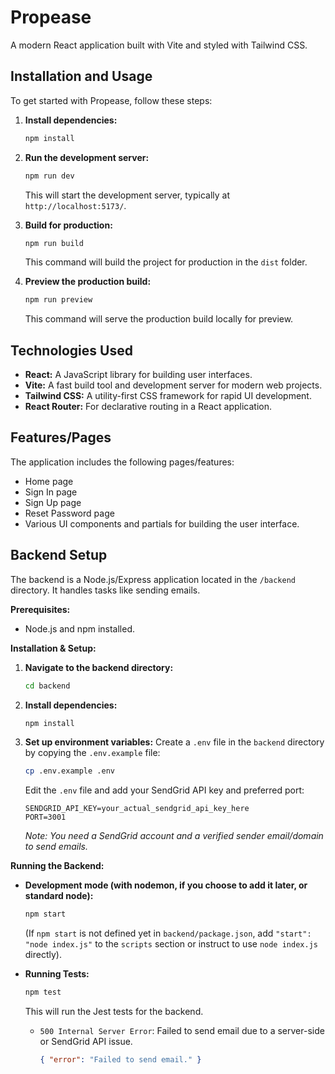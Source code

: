 # Propease

A modern React application built with Vite and styled with Tailwind CSS.

## Installation and Usage

To get started with Propease, follow these steps:

1.  **Install dependencies:**
    ```bash
    npm install
    ```

2.  **Run the development server:**
    ```bash
    npm run dev
    ```
    This will start the development server, typically at `http://localhost:5173/`.

3.  **Build for production:**
    ```bash
    npm run build
    ```
    This command will build the project for production in the `dist` folder.

4.  **Preview the production build:**
    ```bash
    npm run preview
    ```
    This command will serve the production build locally for preview.

## Technologies Used

*   **React:** A JavaScript library for building user interfaces.
*   **Vite:** A fast build tool and development server for modern web projects.
*   **Tailwind CSS:** A utility-first CSS framework for rapid UI development.
*   **React Router:** For declarative routing in a React application.

## Features/Pages

The application includes the following pages/features:
- Home page
- Sign In page
- Sign Up page
- Reset Password page
- Various UI components and partials for building the user interface.

## Backend Setup

The backend is a Node.js/Express application located in the `/backend` directory. It handles tasks like sending emails.

**Prerequisites:**
*   Node.js and npm installed.

**Installation & Setup:**

1.  **Navigate to the backend directory:**
    ```bash
    cd backend
    ```
2.  **Install dependencies:**
    ```bash
    npm install
    ```
3.  **Set up environment variables:**
    Create a `.env` file in the `backend` directory by copying the `.env.example` file:
    ```bash
    cp .env.example .env
    ```
    Edit the `.env` file and add your SendGrid API key and preferred port:
    ```
    SENDGRID_API_KEY=your_actual_sendgrid_api_key_here
    PORT=3001
    ```
    *Note: You need a SendGrid account and a verified sender email/domain to send emails.*

**Running the Backend:**

*   **Development mode (with nodemon, if you choose to add it later, or standard node):**
    ```bash
    npm start 
    ```
    (If `npm start` is not defined yet in `backend/package.json`, add `"start": "node index.js"` to the `scripts` section or instruct to use `node index.js` directly).
*   **Running Tests:**
    ```bash
    npm test
    ```
    This will run the Jest tests for the backend.


    *   `500 Internal Server Error`: Failed to send email due to a server-side or SendGrid API issue.
        ```json
        { "error": "Failed to send email." }
        ```
